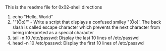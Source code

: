 This is the readme file for 0x02-shell directions
1. echo "Hello, World"
2. "\"(Ôo)'" - Write a script that displays a confused smiley "(Ôo)'. The back slash is called escape character which prevents the next character from being interpreted as a special character
3. tail -n 10 /etc/passwd: Display the last 10 lines of /etc/passwd
4. head -n 10 /etc/passwd: Display the first 10 lines of /etc/passwd 
